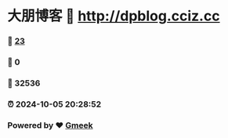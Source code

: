 # 大朋博客 :link: http://dpblog.cciz.cc 
### :page_facing_up: [23](http://dpblog.cciz.cc/tag.html) 
### :speech_balloon: 0 
### :hibiscus: 32536 
### :alarm_clock: 2024-10-05 20:28:52 
### Powered by :heart: [Gmeek](https://github.com/Meekdai/Gmeek)
